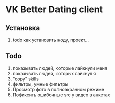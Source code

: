 # VK Better Dating client

## Установка
1. todo как установить ноду, проект...

## Todo
1. показывать людей, которые лайкнули меня
2. показывать людей, которых лайкнул я
3. "copy" skills
4. фильтры, умные фильтры
5. Просмотр фото в полноэкранном режиме
6. Пофиксить ошибочные src у видео в анкетах